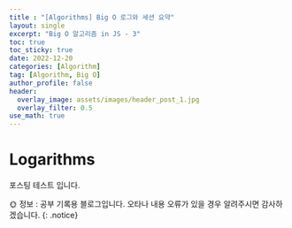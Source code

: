 ```yaml
---
title : "[Algorithms] Big O 로그와 세션 요약"
layout: single
excerpt: "Big O 알고리즘 in JS - 3"
toc: true
toc_sticky: true
date: 2022-12-20
categories: [Algorithm]
tag: [Algorithm, Big O]
author_profile: false
header:
  overlay_image: assets/images/header_post_1.jpg
  overlay_filter: 0.5 
use_math: true
---  
```


# Logarithms  
포스팅 테스트 입니다. 


🌞 정보 : 공부 기록용 블로그입니다. 오타나 내용 오류가 있을 경우 알려주시면 감사하겠습니다.
{: .notice}
